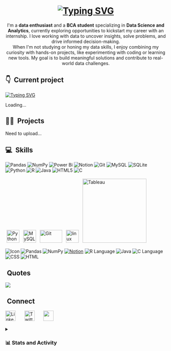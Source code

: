  <!-- L1 Greetings -->
<h1 align="center">
<a href="https://git.io/typing-svg"><img src="https://readme-typing-svg.herokuapp.com?font=Fira+Code&size=30&duration=2000&pause=500&color=2E87F7&center=true&width=435&lines=Hello%F0%9F%91%8B%F0%9F%8F%BB;This+is+Priyanka...;Nice+to+meet+you!" alt="Typing SVG" /></a>
</h1>

<!-- about me -->
<p align="center">
  I'm a <b>data enthusiast</b> and a <b>BCA student</b> specializing in <b>Data Science and Analytics</b>, currently exploring opportunities to kickstart my career with an internship. I love working with data to uncover insights, solve     problems, and drive informed decision-making.<br>
  When I'm not studying or honing my data skills, I enjoy combining my curiosity with hands-on projects, like experimenting with coding or learning new tools. My goal is to build meaningful solutions and contribute to real-world data       challenges.
</p>

<!-- What I'm working on now -->
## 👇 &nbsp;Current project
<a href="https://git.io/typing-svg"><img src="https://readme-typing-svg.herokuapp.com?font=Fira+Code&duration=101&pause=100&color=F7F7F7&width=435&lines=%7C;%2F;-;%5C" alt="Typing SVG" /></a>
<p>Loading...</p>

<!-- My Skills and tools -->
## 🧑‍💻 &nbsp;Projects
<p>Need to upload...</p>

<!-- My Skills and tools -->
## 💻 &nbsp;Skills
![Pandas](https://img.shields.io/badge/pandas-%23150458.svg?style=flat&logo=pandas&logoColor=white) ![NumPy](https://img.shields.io/badge/numpy-%23013243.svg?style=flat&logo=numpy&logoColor=white) ![Power Bi](https://img.shields.io/badge/power_bi-F2C811?style=flat&logo=powerbi&logoColor=black) ![Notion](https://img.shields.io/badge/Notion-%23000000.svg?style=flat&logo=notion&logoColor=white) ![Git](https://img.shields.io/badge/git-%23F05033.svg?style=flat&logo=git&logoColor=white) ![MySQL](https://img.shields.io/badge/mysql-4479A1.svg?style=flat&logo=mysql&logoColor=white) ![SQLite](https://img.shields.io/badge/sqlite-%2307405e.svg?style=flat&logo=sqlite&logoColor=white) ![Python](https://img.shields.io/badge/python-3670A0?style=flat&logo=python&logoColor=ffdd54) ![R](https://img.shields.io/badge/r-%23276DC3.svg?style=flat&logo=r&logoColor=white) ![Java](https://img.shields.io/badge/java-%23ED8B00.svg?style=flat&logo=openjdk&logoColor=white) ![HTML5](https://img.shields.io/badge/html5-%23E34F26.svg?style=flat&logo=html5&logoColor=white) ![C](https://img.shields.io/badge/c-%2300599C.svg?style=flat&logo=c&logoColor=white)

<p >
	<img title="Python" alt="Python" src="https://raw.githubusercontent.com/Thomas-George-T/Thomas-George-T/master/assets/python.svg" width="40" height="40" style="vertical-align:down; margin:4px"/>
	<img title="MySQL" alt="MySQL" src="https://raw.githubusercontent.com/Thomas-George-T/Thomas-George-T/master/assets/mysql.svg" width="40" height="40" style="vertical-align:down; margin:4px"/>
	<img title="Git" alt="Git" src="https://raw.githubusercontent.com/Thomas-George-T/Thomas-George-T/master/assets/git.svg" width="70" height="40" style="vertical-align:down; margin:4px"/>
	<img title="linux" alt="linux" src="https://raw.githubusercontent.com/Thomas-George-T/Thomas-George-T/master/assets/linux-tux.svg" width="40" style="vertical-align:down; margin:4px"/>	
	<img title="Tableau" alt="Tableau" src="https://raw.githubusercontent.com/Thomas-George-T/Thomas-George-T/master/assets/tableau.svg" width="200" style="vertical-align:down; margin:4px"/>
  
![Icon](https://img.icons8.com/?size=50&id=3sGOUDo9nJ4k&format=png&color=000000)
![Pandas](https://img.icons8.com/?size=50&id=xSkewUSqtErH&format=png&color=000000)
![NumPy](https://img.icons8.com/?size=50&id=aR9CXyMagKIS&format=png&color=000000)
[![Notion](https://img.icons8.com/ios/50/000000/notion.png)](https://img.icons8.com/?size=50&id=KyMSnxjEVwCr&format=png&color=000000)
![R Language](https://img.icons8.com/?size=50&id=CLvQeiwFpit4&format=png&color=000000)
![Java](https://img.icons8.com/?size=50&id=GPfHz0SM85FX&format=png&color=000000)
![C Language](https://img.icons8.com/?size=50&id=40669&format=png&color=000000)
![CSS](https://img.icons8.com/?size=50&id=7gdY5qNXaKC0&format=png&color=000000)
![HTML](https://img.icons8.com/?size=50&id=20909&format=png&color=000000)

</p> 

<!-- Dev Quote -->
## &nbsp;Quotes
![](https://quotes-github-readme.vercel.app/api?type=horizontal&theme=tokyonight)

<!-- Connect social -->
## &nbsp;Connect

<p >
  <a href="https://www.linkedin.com/in/pachikayala-priyanka/"><img width="32px" alt="LinkedIn" title="LinkedIn" src="https://img.icons8.com/?size=100&id=xuvGCOXi8Wyg&format=png&color=000000"/></a>
  &#8287;&#8287;&#8287;&#8287;&#8287;
  <a href="https://twitter.com/"><img width="32px" alt="Twitter" title="Twitter" src="https://img.icons8.com/?size=100&id=jlpBF1fJe9fs&format=png&color=FFFFFF"/></a>
  &#8287;&#8287;&#8287;&#8287;&#8287;
  <a href="https://discordapp.com/users/quantumaster_49705" alt="Discord" title="Dev Pro Tips Discord Server"><img width="32px" src="https://img.icons8.com/?size=100&id=LOWwEDik1xs8&format=png&color=000000"/></a>
  &#8287;&#8287;&#8287;&#8287;&#8287;
</p>

<!-- Extra Connect -->
<!-- GitHub Stats -->
<details> 
  <summary><h3>📊 Stats and Activity</h3></summary>
  
![](https://github-readme-stats.vercel.app/api?username=Priyanka-1912&theme=neon&hide_border=false&include_all_commits=false&count_private=false)<br/>
![](https://github-readme-streak-stats.herokuapp.com/?user=Priyanka-1912&theme=neon&hide_border=false)<br/>
</details>

